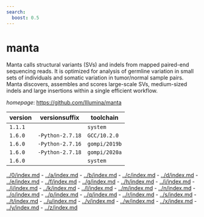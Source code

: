 ```yaml
---
search:
  boost: 0.5
---
```

# manta

Manta calls structural variants (SVs) and indels from mapped paired-end sequencing reads. It is optimized for analysis of germline variation in small sets of individuals and  somatic variation in tumor/normal sample pairs. Manta discovers, assembles and  scores large-scale SVs, medium-sized indels and large insertions within a  single efficient workflow.

*homepage*: <https://github.com/Illumina/manta>

version | versionsuffix | toolchain
--------|---------------|----------
``1.1.1`` |  | ``system``
``1.6.0`` | ``-Python-2.7.18`` | ``GCC/10.2.0``
``1.6.0`` | ``-Python-2.7.16`` | ``gompi/2019b``
``1.6.0`` | ``-Python-2.7.18`` | ``gompi/2020a``
``1.6.0`` |  | ``system``

[../0/index.md](0) - [../a/index.md](a) - [../b/index.md](b) - [../c/index.md](c) - [../d/index.md](d) - [../e/index.md](e) - [../f/index.md](f) - [../g/index.md](g) - [../h/index.md](h) - [../i/index.md](i) - [../j/index.md](j) - [../k/index.md](k) - [../l/index.md](l) - [../m/index.md](m) - [../n/index.md](n) - [../o/index.md](o) - [../p/index.md](p) - [../q/index.md](q) - [../r/index.md](r) - [../s/index.md](s) - [../t/index.md](t) - [../u/index.md](u) - [../v/index.md](v) - [../w/index.md](w) - [../x/index.md](x) - [../y/index.md](y) - [../z/index.md](z)

